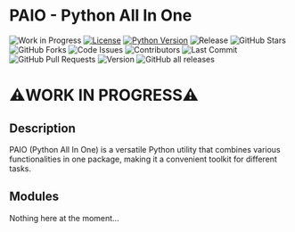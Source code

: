 # PAIO - Python All In One
![Work in Progress](https://img.shields.io/badge/Status-Work%20in%20Progress-yellow.svg)
[![License](https://img.shields.io/badge/license-MIT-blue.svg)](https://opensource.org/licenses/MIT)
[![Python Version](https://img.shields.io/badge/python-3.11%2B-blue.svg)](https://www.python.org/downloads/release)
![Release](https://img.shields.io/github/v/release/Leo-Aqua/PAIO.svg)
![GitHub Stars](https://img.shields.io/github/stars/Leo-Aqua/PAIO.svg?style=social)
![GitHub Forks](https://img.shields.io/github/forks/Leo-Aqua/PAIO.svg?style=social)
![Code Issues](https://img.shields.io/github/issues/Leo-Aqua/PAIO.svg)
![Contributors](https://img.shields.io/github/contributors/Leo-Aqua/PAIO.svg)
![Last Commit](https://img.shields.io/github/last-commit/Leo-Aqua/PAIO.svg)
![GitHub Pull Requests](https://img.shields.io/github/issues-pr-raw/Leo-Aqua/PAIO.svg)
![Version](https://img.shields.io/badge/Version-1.0.0-blue.svg)
![GitHub all releases](https://img.shields.io/github/downloads/Leo-Aqua/PAIO/total)

# ⚠️WORK IN PROGRESS⚠️

## Description

PAIO (Python All In One) is a versatile Python utility that combines various functionalities in one package, making it a convenient toolkit for different tasks.

## Modules
Nothing here at the moment...
<!--
- [x] Module 1: Feature description or purpose.
- [x] Module 2: Feature description or purpose.
- [ ] Module 3: Feature description or purpose (planned).
- [ ] Module 4: Feature description or purpose (planned).
- [x] Module 5: Feature description or purpose.

## Installation
-->
